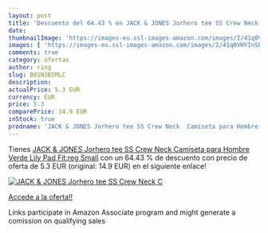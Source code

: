 ```yaml
---
layout: post
title: 'Descuento del 64.43 % en JACK & JONES Jorhero tee SS Crew Neck  C'
date: 
thumbnailImage: 'https://images-eu.ssl-images-amazon.com/images/I/41q0VHYInSL._SL200_.jpg'
images: [ 'https://images-eu.ssl-images-amazon.com/images/I/41q0VHYInSL._SL200_.jpg' ]
comments: true
category: ofertas
author: ring
slug: B01N3B5MLC
description:
actualPrice: 5.3 EUR
currency: EUR
price: 5.3
comparePrice: 14.9 EUR
inStock: true
prodname: 'JACK & JONES Jorhero tee SS Crew Neck  Camiseta para Hombre  Verde  Lily Pad Fit:reg  Small'
---
```


Tienes [JACK & JONES Jorhero tee SS Crew Neck  Camiseta para Hombre  Verde  Lily Pad Fit:reg  Small](https://www.amazon.es/dp/B01N3B5MLC/?tag=tolees-21) con un 64.43 % de descuento con precio de oferta de 5.3 EUR (original: 14.9 EUR) en el siguiente enlace!

[![JACK & JONES Jorhero tee SS Crew Neck  C](https://images-eu.ssl-images-amazon.com/images/I/41q0VHYInSL._SL200_.jpg)](https://www.amazon.es/dp/B01N3B5MLC/?tag=tolees-21)

[Accede a la oferta!!](https://www.amazon.es/dp/B01N3B5MLC/?tag=tolees-21)

Links participate in Amazon Associate program and might generate a comission on qualifying sales


